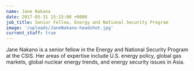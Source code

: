 ```yaml
---
name: Jane Nakano
date: 2017-05-31 15:15:00 +0000
job_title: Senior Fellow, Energy and National Security Program
image: '/uploads/JaneNakano-headshot.jpg'
current_staff: true
---
```


Jane Nakano is a senior fellow in the Energy and National Security Program at the CSIS. Her areas of expertise include U.S. energy policy, global gas markets, global nuclear energy trends, and energy security issues in Asia.
